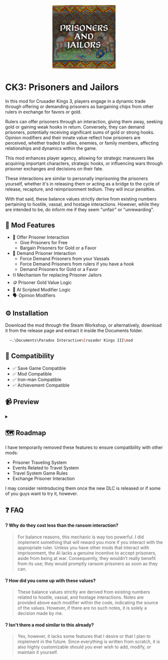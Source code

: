 <div align="center">
  <img src="https://github.com/gerousia/BargainPrisoner/blob/main/thumbnail.png" alt="banner" width="40%" height="40%">
</div>

# CK3: Prisoners and Jailors

In this mod for Crusader Kings 3, players engage in a dynamic trade through offering or demanding prisoners as bargaining chips from other rulers in exchange for favors or gold.

Rulers can offer prisoners through an interaction, giving them away, seeking gold or gaining weak hooks in return. Conversely, they can demand prisoners, potentially receiving significant sums of gold or strong hooks. Opinion modifiers and their innate value reflect how prisoners are perceived, whether traded to allies, enemies, or family members, affecting relationships and dynamics within the game.

This mod enhances player agency, allowing for strategic maneuvers like acquiring important characters, strategic hooks, or influencing wars through prisoner exchanges and decisions on their fate.

These interactions are similar to personally imprisoning the prisoners yourself, whether it's in releasing them or acting as a bridge to the cycle of release, recapture, and reimprisonment tedium. They will incur penalties. 

With that said, these balance values strictly derive from existing numbers pertaining to hostile, vassal, and hostage interactions. However, while they are intended to be, do inform me if they seem "unfair" or "unrewarding".


## 🔧 Mod Features

- 🤴 Offer Prisoner Interaction
  - Give Prisoners for Free 
  - Bargain Prisoners for Gold or a Favor
- 👸 Demand Prisoner Interaction
  - Force Demand Prisoners from your Vassals
  - Force Demand Prisoners from rulers if you have a hook
  - Demand Prisoners for Gold or a Favor
- ⛓️ Mechanism for replacing Prisoner Jailors
- 🪙 Prisoner Gold Value Logic
- 🤖 AI Scripted Modifier Logic
- 🗣️ Opinion Modifiers


## ⚙️ Installation

Download the mod through the Steam Workshop, or alternatively, download it from the release page and extract it inside the Documents folder.

```bash
  ~.\Documents\Paradox Interactive\Crusader Kings III\mod
```


## 🔗 Compatibility
- ✅ Save Game Compatible
- ✅ Mod Compatible
- ✅ Iron-man Compatible
- ✅ Achievement Compatible


## 📹 Preview

<details>
  <summary></summary>
  <div align="center">
    <img src="https://github.com/gerousia/BargainPrisoner/blob/main/sample/images/ck3_4.gif" alt="preview" width="80%" height="80%">
    <img src="https://github.com/gerousia/BargainPrisoner/blob/main/sample/images/ck3_1.png" alt="preview" width="80%" height="80%">
    <img src="https://github.com/gerousia/BargainPrisoner/blob/main/sample/images/ck3_2.png" alt="preview" width="80%" height="80%">
  </div>
</details>


## 🗺️ Roadmap
I have temporarily removed these features to ensure compatibility with other mods:
- Prisoner Traveling System
- Events Related to Travel System
- Travel System Game Rules
- Exchange Prisoner Interaction

I may consider reintroducing them once the new DLC is released or if some of you guys want to try it, however.

## ❓ FAQ

#### ❔ Why do they cost less than the ransom interaction?

> For balance reasons, this mechanic is way too powerful. I did implement something that will reward you more if you interact with the appropriate ruler.
> Unless you have other mods that interact with imprisonment, the AI lacks a genuine incentive to accept prisoners, aside from being at war. Consequently, they wouldn't really benefit from its use; they would promptly ransom prisoners as soon as they can.

#### ❔ How did you come up with these values?

> These balance values strictly are derived from existing numbers related to hostile, vassal, and hostage interactions.
> Notes are provided above each modifier within the code, indicating the source of the values. However, if there are no such notes, it is solely a decision made by me.

#### ❔ Isn't there a mod similar to this already?

> Yes, however, it lacks some features that I desire or that I plan to implement in the future. Since everything is written from scratch, it is also highly customizable should you ever wish to add, modify, or maintain it yourself.

